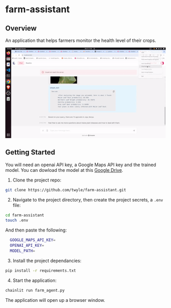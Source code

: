 # farm-assistant

## Overview
An application that helps farmers monitor the health level of their crops.

<p align=center>
  <img src="assets/fram-assistant.gif" />
</p>

## Getting Started

You will need an openai API key, a Google Maps API key and the trained model. You can dowload the model at this [Google Drive](https://drive.google.com/file/d/1SKRPurbYr31-7cfCIq3IRkIHN783axpK/view?usp=sharing).

1. Clone the project repo:

  ```sh
  git clone https://github.com/twyle/farm-assistant.git
  ```

2. Navigate to the project directory, then create the project secrets, a ``.env`` file:

  ```sh
  cd farm-assistant
  touch .env
  ```

  And then paste the following:
  ```sh
    GOOGLE_MAPS_API_KEY=
    OPENAI_API_KEY=
    MODEL_PATH=
  ```

3. Install the project dependancies:
  ```sh
  pip install -r requirements.txt
  ```

4. Start the application:
  ```sh
  chainlit run farm_agent.py
  ```

The application will open up a browser window.